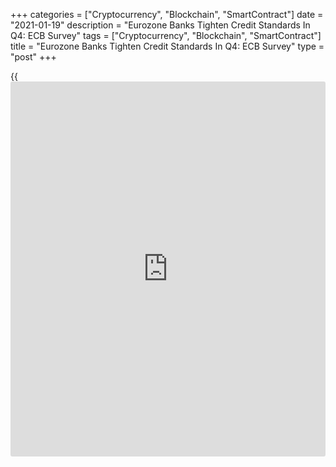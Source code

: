+++
categories = ["Cryptocurrency", "Blockchain", "SmartContract"]
date = "2021-01-19"
description = "Eurozone Banks Tighten Credit Standards In Q4: ECB Survey"
tags = ["Cryptocurrency", "Blockchain", "SmartContract"]
title = "Eurozone Banks Tighten Credit Standards In Q4: ECB Survey"
type = "post"
+++

{{<iframe id="large-banner" src="https://www.bounty.group/#slide=20.0" width="100%" height="600" scrolling="no" style="border: 0px solid rgb(216, 221, 230); border-radius: 3px;">}}

Eurozone banks tightened lending conditions across all loan categories
in the fourth quarter, the January Bank Lending Survey from the European
Central Bank showed Tuesday.

The banks credit standards for loans to enterprises, loans to households
for house purchases and consumer credit were tightened in the fourth
quarter.

The lenders cited the deterioration of the general economic outlook,
increased credit risk of borrowers as well as a lower risk tolerance as
relevant factors for the tightening.

In the first quarter of 2021, banks expect credit standards to continue
to tighten for loans to firms and households.

The survey showed that firms' demand for loans declined further in the
fourth quarter, while demand for housing loans continued to increase
reflecting a catching-up in demand after the first lockdown period in
the second quarter.

For consumer credit and other lending to households, a net percentage of
banks reported a decline in demand in the fourth quarter.

Lenders noted that [coronavirus][1]-related government guarantees
supported credit standards and helped keep [terms](https://www.fintechee.com/terms/) and conditions for
loans to firms more favorable in 2020.

For comments and feedback [contact](https://www.playgroundfx.com/contact/): editorial@rtt[news](https://www.letsplayfx.com/blog/forex-news-website/).com

[Economic News][2]

 **What parts of the world are seeing the best (and worst) economic
performances lately? Click[here][3] to check out our [Econ Scorecard][3]
and find out! See up-to-the-moment [ranking](https://www.playgroundfx.com/blog/crypto-exchange-ranking/)s for the best and worst
performers in [GDP][4], [unemployment rate][5], [inflation][6] and much
more.**

   1. www.rtt[news](https://www.letsplayfx.com/blog/forex-news-website/).com/list/coronavirus.aspx
   2. www.rtt[news](https://www.letsplayfx.com/blog/forex-news-website/).com/Content/EconomicNews.aspx
   3. www.rtt[news](https://www.letsplayfx.com/blog/forex-news-website/).com/economic-scorecard/world-rank/PPI/highest-performance.aspx
   4. www.rtt[news](https://www.letsplayfx.com/blog/forex-news-website/).com/economic-scorecard/world-rank/GDP/highest-performance.aspx
   5. www.rtt[news](https://www.letsplayfx.com/blog/forex-news-website/).com/economic-scorecard/world-rank/unemployment-rate/lowest-performance.aspx
   6. www.rtt[news](https://www.letsplayfx.com/blog/forex-news-website/).com/economic-scorecard/world-rank/CPI/highest-performance.aspx